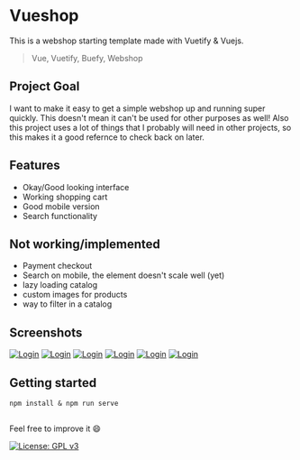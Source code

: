
# Vueshop

This is a webshop starting template made with Vuetify & Vuejs.

> Vue, Vuetify, Buefy, Webshop
 
## Project Goal

I want to make it easy to get a simple webshop up and running super quickly.
This doesn't mean it can't be used for other purposes as well!
Also this project uses a lot of things that I probably will need in other projects, so this makes it a good refernce to check back on later.


## Features

- Okay/Good looking interface
- Working shopping cart
- Good mobile version
- Search functionality

## Not working/implemented
- Payment checkout
- Search on mobile, the element doesn't scale well (yet)
- lazy loading catalog
- custom images for products
- way to filter in a catalog


## Screenshots

[![Login](https://imgur.com/5AbIkZQ.png "Login")](https://imgur.com/5AbIkZQ.png)
[![Login](https://imgur.com/ThwD9LN.png "Login")](https://imgur.com/ThwD9LN.png)
[![Login](https://imgur.com/w1cLjA3.png "Login")](https://imgur.com/w1cLjA3.png)
[![Login](https://imgur.com/ZHPDxGy.png "Login")](https://imgur.com/ZHPDxGy.png)
[![Login](https://imgur.com/jLzH8vH.png "Login")](https://imgur.com/jLzH8vH.png)
[![Login](https://imgur.com/jnZx3zN.png "Login")](https://imgur.com/jnZx3zN.png)

## Getting started
```
npm install & npm run serve
 ```

## 

Feel free to improve it 😄

[![License: GPL v3](https://img.shields.io/badge/License-GPLv3-blue.svg)](https://www.gnu.org/licenses/gpl-3.0)
